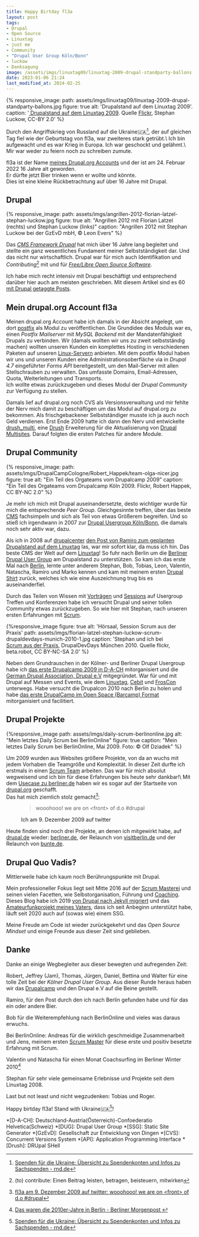 ```yaml
---
title: Happy Birtday fl3a
layout: post
tags:
- Drupal
- Open Source
- Linuxtag
- just me
- Community
- "Drupal User Group Köln/Bonn"
- luckow
- Danksagung
image: /assets/imgs/linuxtag09/linuxtag-2009-drupal-standparty-ballons.jpg
date: 2023-01-06 21:24
last_modified_at: 2024-02-25
---
```

{% responsive_image: path: assets/imgs/linuxtag09/linuxtag-2009-drupal-standparty-ballons.jpg figure: true
alt: 'Drupalstand auf dem Linuxtag 2009'.
caption: '<a href="/2009/07/04/drupallinuxtag09-open-source-drupal-linux-und-ballons.html">
Drupalstand auf dem Linuxtag 2009</a>. 
Quelle <a href="https://www.flickr.com/photos/stephan_luckow/3672844455/in/album-72157620601709753/">Flickr</a>, 
Stephan Luckow, CC-BY 2.0' %}

Durch den Angriffskrieg von Russland auf die Ukraine🇺🇦[^spende],
der auf gleichen Tag fiel 
wie der Geburtstag von fl3a, war zweiteres stark getrübt.\\
Ich bin aufgewacht und es war Krieg in Europa. 
Ich war geschockt und gelähmt.\\
Mir war weder zu feiern noch zu schreiben zumute.

fl3a ist der Name [meines Drupal.org Accounts](https://www.drupal.org/user/51103) 
und der ist am 24. Februar 2022 16 Jahre alt geworden.    
Er dürfte jetzt Bier trinken wenn er wollte und könnte.    
Dies ist eine kleine Rückbetrachtung auf über 16 Jahre mit Drupal.
<!--break-->
## Drupal

{% responsive_image: 
path: assets/imgs/angrillen-2012-florian-latzel-stephan-luckow.jpg figure: true
alt: "Angrillen 2012 mit Florian Latzel (rechts) und Stephan Luckow (links)"
caption: "Angrillen 2012 mit Stephan Luckow bei der GzEvD mbH, &copy; Leon Evers" %}

Das [*CMS Framework Drupal*](https://drupal.org) 
hat mich über 16 Jahre lang begleitet 
und stellte ein ganz wesentliches Fundament meiner Selbstständigkeit dar.
Und das nicht nur wirtschaftlich.
Drupal war für mich auch Identifikation 
und _Contributing_[^contrib] mit 
und für [*Free/Libre Open Source Software*](/thema/open-source).

Ich habe mich recht intensiv mit Drupal beschäftigt 
und entsprechend darüber hier auch am meisten geschrieben.
Mit diesem Artikel sind es 60 [mit Drupal getaggte Posts](/thema/drupal/index.html).

## Mein drupal.org Account fl3a

Meinen drupal.org Account habe ich damals in der Absicht angelegt, 
um dort [postfix](https://www.drupal.org/sandbox/fl3a/1954518) 
als Modul zu veröffentlichen. 
Die Grundidee des Moduls war es, 
einen *Postfix Mailserver* mit *MySQL Backend* 
mit der Mandatenfähigkeit Drupals zu verbinden.
Wir (damals wollten wir uns zu zweit selbstständig machen) 
wollten unseren Kunden ein komplettes Hosting in verschiedenen Paketen 
auf unseren [Linux-Servern](/thema/linux/) anbieten.
Mit dem postfix Modul haben wir uns und unseren Kunden eine Administrationsoberfläche 
via in *Drupal 4.7* eingeführter *Forms API* bereitgestellt,
um den Mail-Server mit allen Stellschrauben zu verwalten.
Das umfasste Domains, Email-Adressen, Quota, Weiterleitungen und Transports.   
Ich wollte etwas zurückzugeben 
und dieses Modul der *Drupal Community* zur Verfügung zu stellen.

Damals lief auf drupal.org noch CVS als Versionsverwaltung
und mir fehlte der Nerv mich damit zu beschäftigen 
um das Modul auf drupal.org zu bekommen.
Als frischgebackener Selbstständiger musste ich ja auch noch Geld verdienen.
Erst Ende 2009 hatte ich dann den Nerv und entwickelte [drush_multi](
https://www.drupal.org/project/drush_multi), 
eine [Drush](/thema/drush/) Erweiterung für die Aktualisierung von [Drupal Multisites](
/drupal-6-multisiteumgebung-mit-postgresql-unter-debian-4.html#die-drupal-multisite-umgebung).
Darauf folgten die ersten Patches für andere Module.

## Drupal Community

{% responsive_image:  path: assets/imgs/DrupalCampCologne/Robert_Happek/team-olga-nicer.jpg
figure: true alt: "Ein Teil des Orgateams vom Drupalcamp 2009" 
caption: "Ein Teil des Orgateams vom Drupalcamp Köln 2009. Flickr, Robert Happek, CC BY-NC 2.0" %}

Je mehr ich mich mit Drupal auseinandersetzte, 
desto wichtiger wurde für mich die entsprechende *Peer Group*.
Gleichgesinnte treffen, über das beste [CMS](/thema/cms/) fachsimpeln
und sich als Teil von etwas Größerem begreifen.
Und so stieß ich irgendwann in 2007 zur [Drupal Usergroup Köln/Bonn](
/tags/drupal-user-group-koln-bonn/), 
die damals noch sehr aktiv war, dazu. 

Als ich in 2008 auf [drupalcenter](https://drupalcenter.de) 
[den Post von Ramiro zum geplanten Drupalstand auf dem Linuxtag](
https://www.drupalcenter.de/node/8277) las, war mir sofort klar, da muss ich hin.
Das beste CMS der Welt auf dem [Linuxtag](/thema/linuxtag/)!
So fuhr nach Berlin um die [Berliner Drupal User Group](
/tags/drupal-user-group-berlin/index.html) am Drupalstand zu unterstützen.
So kam ich das erste Mal nach [Berlin](/thema/berlin),
lernte unter anderem Stephan, Bob, Tobias, Leon, 
Valentin, Natascha, Ramiro und Marko kennen
und kam mit meinem ersten [Drupal Shirt](
/2009/06/12/be-drupal-again-drupal-auf-dem-linuxtag-2009.html) 
zurück, welches ich wie eine Auszeichnung trug bis es auseinanderfiel.

Durch das Teilen von Wissen mit [Vorträgen](/talks.html) 
und [Sessions](/thema/session/)
auf Usergroup Treffen und Konferenzen
habe ich versucht Drupal und seiner tollen Community etwas zurückzugeben. 
So wie hier mit Stephan, nach unseren ersten Erfahrungen mit [Scrum](/thema/scrum/).

{%responsive_image figure: true alt: 'Hörsaal, Session Scrum aus der Praxis' 
path: assets/imgs/florian-latzel-stephan-luckow-scrum-drupaldevdays-munich-2010-1.jpg
caption: 'Stephan und ich bei  
<a href="/2010/05/12/scrum-aus-der-praxis-drupaldevdays-2010.html">Scrum aus der Praxis</a>, 
DrupalDevDays München 2010. Quelle flickr, beta.robot, CC BY-NC-SA 2.0' %}

Neben dem Grundrauschen in der Kölner- und Berliner Drupal Usergroup
habe ich [das erste Drupalcamp 2009 in D-A-CH](
/blogs/floh/2009/01/23/drupal-drupal-drupalcampde-koeln-so-wars.html) 
mitorganisiert 
und die [German Drupal Association, Drupal e.V](https://verein.drupal.de) 
mitgegründet.
War für und mit Drupal auf Messen und Events, 
wie dem [Linuxtag](/thema/linuxtag/index.html),
[Cebit](/thema/cebit/) und [FrosCon](/thema/froscon/) unterwegs.
Habe versucht die Drupalcon 2010 nach Berlin zu holen
und habe [das erste DrupalCamp im Open Space (Barcamp) Format](
/2018/03/27/ein-experiment-drupalcamp-ruhr-goes-barcamp.html) 
mitorganisiert und facilitiert.

## Drupal Projekte

{%responsive_image path: assets/imgs/daily-scrum-berlinonline.jpg
alt: "Mein letztes Daily Scrum bei BerlinOnline" figure: true
caption: "Mein letztes Daily Scrum bei BerlinOnline, Mai 2009. Foto: &copy; Olf Dziadek" %}

Um 2009 wurden aus Websites größere Projekte, 
von da an wuchs mit jedem Vorhaben die Teamgröße und Komplexität.
In dieser Zeit durfte ich erstmals in einen [Scrum Team](/thema/team/) arbeiten.
Das war für mich absolut wegweisend 
und ich bin für diese Erfahrungen bis heute sehr dankbar!\\
Mit dem [Usecase zu berliner.de](
https://www.drupal.org/forum/general/show-off-your-drupal-site/2009-12-09/berlinerde-%E2%80%93-a-portal-focused-on-berlin-developed)
haben wir es sogar auf der Startseite von [drupal.org](https://drupal.org) geschafft.  
Das hat mich ziemlich stolz gemacht[^front]:
<figure>
  <blockquote>wooohooo! we are on &lt;front&gt; of d.o #drupal</blockquote>
  <figcaption>Ich am 9. Dezember 2009 auf twitter</figcaption>
</figure>

Heute finden sind noch drei Projekte, an denen ich mitgewirkt habe,
auf [drupal.de](https://drupal.de) wieder:
[berliner.de](https://berliner.de), 
der Relaunch von [visitberlin.de](https://visitberlin.de)
und der Relaunch von [bunte.de](http://bunte.de).

## Drupal Quo Vadis?

Mittlerweile habe ich kaum noch Berührungspunkte mit Drupal.

Mein professioneller Fokus liegt seit Mitte 2016 auf der [Scrum Masterei](
/tags/scrum/) und seinen vielen Facetten,
wie Selbstorganisation, Führung und [Coaching](/thema/coaching/).
Dieses Blog habe ich 2019 [von Drupal nach Jekyll migriert](
/2019/11/09/von-drupal-nach-jekyll.html)
und das [Amateurfunkprojekt meines Vaters](
https://dl6gl.de),
dass ich seit Anbeginn unterstützt habe,
läuft seit 2020 auch auf (sowas wie) einem SSG.

Meine Freude am Code ist wieder zurückgekehrt
und das *Open Source Mindset* 
und einige Freunde aus dieser Zeit sind geblieben.  

## Danke

Danke an einige Wegbegleiter aus dieser bewegten und aufregenden Zeit:

Robert, Jeffrey (Jam), Thomas, Jürgen, Daniel, Bettina und Walter
für eine tolle Zeit bei der *Kölner Drupal User Group*.
Aus dieser Runde heraus haben wir das [Drupalcamp](/thema/drupalcamp/) 
und den Drupal e.V auf die Beine gestellt.

Ramiro, für den Post durch den ich nach Berlin gefunden habe 
und für das ein oder andere Bier.

Bob für die Weiterempfehlung nach BerlinOnline und vieles was daraus erwuchs.

Bei BerlinOnline: Andreas für die wirklich geschmeidige Zusammenarbeit 
und Jens, meinem ersten [Scrum Master](/thema/scrum-master/) 
für diese erste und positiv besetzte Erfahrung mit Scrum.

Valentin und Natascha für einen Monat Coachsurfing im Berliner Winter 2010[^2010] 

Stephan für sehr viele gemeinsame Erlebnisse und Projekte seit dem Linuxtag 2008.

Last but not least und nicht wegzudenken: Tobias und Roger.
    
Happy birtday fl3a! Stand with Ukraine🇺🇦[^spende]!

[^front]: [fl3a am 9. Dezember 2009 auf twitter: wooohooo! we are on \<front\> of d.o #drupal](https://twitter.com/fl3a/status/6501196646)
[^drupal]: [Drupal - Open Source CMS](https://www.drupal.org/)
[^fl3a]: [Mein Drupal Account "fl3a"](https://www.drupal.org/u/fl3a)
[^agile]: [Agile Community: Liste von Scrum- und New-Work-Meetups in Köln und NRW](/agile-meetups-events-koeln-nrw.html)
[^contrib]: (to) contribute: Einen Beitrag leisten, betragen, beisteuern, mitwirken
[^spende]: [Spenden für die Ukraine: Übersicht zu Spendenkonten und Infos zu Sachspenden - rnd.de](https://www.rnd.de/wissen/spenden-fuer-die-ukraine-uebersicht-zu-spendenkonten-und-infos-zu-sachspenden-OWGWM6JUUFFKBHTUZZQT2MSHEE.html)
[^2010]: [Das waren die 2010er-Jahre in Berlin - Berliner Morgenpost ](https://www.morgenpost.de/berlin/article228026559/Das-waren-die-2010er-Jahre-in-Berlin.html)

*[D-A-CH]: Deutschland-Austria(Österreich)-Confoederatio Helvetica(Schweiz)
*[DUG]: Drupal User Group
*[SSG]: Static Site Generator
*[GzEvD]: Gesellschaft zur Entwicklung von Dingen
*[CVS]: Concurrent Versions System 
*[API]: Application Programming Interface
*[Drush]: DRUpal SHell
